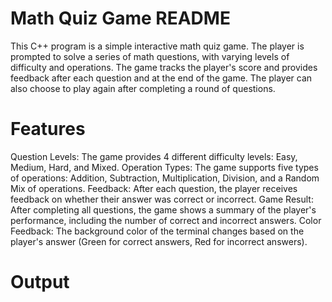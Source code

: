 # Math Quiz Game README
This C++ program is a simple interactive math quiz game. The player is prompted to solve a series of math questions, with varying levels of difficulty and operations. The game tracks the player's score and provides feedback after each question and at the end of the game. The player can also choose to play again after completing a round of questions.

# Features
Question Levels: The game provides 4 different difficulty levels: Easy, Medium, Hard, and Mixed.
Operation Types: The game supports five types of operations: Addition, Subtraction, Multiplication, Division, and a Random Mix of operations.
Feedback: After each question, the player receives feedback on whether their answer was correct or incorrect.
Game Result: After completing all questions, the game shows a summary of the player's performance, including the number of correct and incorrect answers.
Color Feedback: The background color of the terminal changes based on the player's answer (Green for correct answers, Red for incorrect answers).

# Output 
